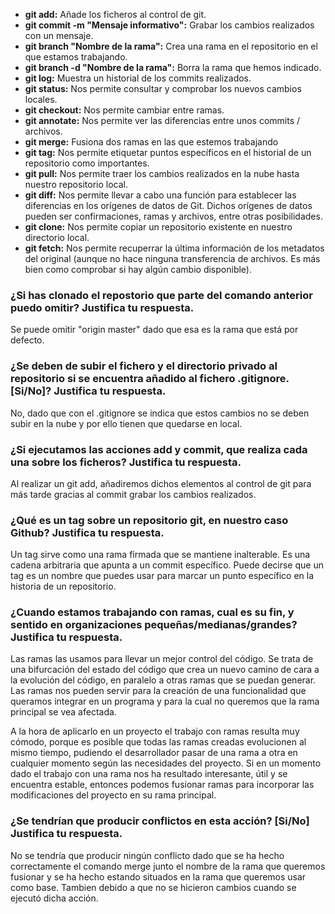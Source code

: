 - **git add:** Añade los ficheros al control de git.
- **git commit -m "Mensaje informativo":**  Grabar los cambios realizados con un mensaje.
- **git branch "Nombre de la rama":** Crea una rama en el repositorio en el que estamos trabajando.
- **git branch -d "Nombre de la rama":** Borra la rama que hemos indicado.
- **git log:** Muestra un historial de los commits realizados.
- **git status:** Nos permite consultar y comprobar los nuevos cambios locales.
- **git checkout:** Nos permite cambiar entre ramas.
- **git annotate:** Nos permite ver las diferencias entre unos commits / archivos.
- **git merge:** Fusiona dos ramas en las que estemos trabajando
- **git tag:** Nos permite etiquetar puntos específicos en el historial de un repositorio como importantes.
- **git pull:** Nos permite traer los cambios realizados en la nube hasta nuestro repositorio local.
- **git diff:** Nos permite llevar a cabo una función para establecer las diferencias en los orígenes de datos de Git. Dichos orígenes de datos pueden ser confirmaciones, ramas y archivos, entre otras posibilidades.
- **git clone:** Nos permite copiar un repositorio existente en nuestro directorio local.
- **git fetch:** Nos permite recuperrar la última información de los metadatos del original (aunque no hace ninguna transferencia de archivos. Es más bien como comprobar si hay algún cambio disponible).

### ¿Si has clonado el repostorio que parte del comando anterior puedo omitir? Justifica tu respuesta.

Se puede omitir "origin master" dado que esa es la rama que está por defecto.

### ¿Se deben de subir el fichero y el directorio privado al repositorio si se encuentra añadido al fichero .gitignore. [Si/No]?  Justifica tu respuesta.

No, dado que con el .gitignore se indica que estos cambios no se deben subir en la nube y por ello tienen que quedarse en local.

### ¿Si ejecutamos las acciones add y commit, que realiza cada una sobre los ficheros? Justifica tu respuesta.

Al realizar un git add, añadiremos dichos elementos al control de git para más tarde gracias al commit grabar los cambios realizados.

### ¿Qué es un tag sobre un repositorio git, en nuestro caso Github? Justifica tu respuesta.

Un tag sirve como una rama firmada que se mantiene inalterable. Es una cadena arbitraria que apunta a un commit específico. Puede decirse que un tag es un nombre que puedes usar para marcar un punto específico en la historia de un repositorio.

### ¿Cuando estamos trabajando con ramas, cual es su fin, y sentido en organizaciones pequeñas/medianas/grandes? Justifica tu respuesta.

Las ramas las usamos para llevar un mejor control del código. Se trata de una bifurcación del estado del código que crea un nuevo camino de cara a la evolución del código, en paralelo a otras ramas que se puedan generar. Las ramas nos pueden servir para la creación de una funcionalidad que queramos integrar en un programa y para la cual no queremos que la rama principal se vea afectada. 

A la hora de aplicarlo en un proyecto el trabajo con ramas resulta muy cómodo, porque es posible que todas las ramas creadas evolucionen al mismo tiempo, pudiendo el desarrollador pasar de una rama a otra en cualquier momento según las necesidades del proyecto. Si en un momento dado el trabajo con una rama nos ha resultado interesante, útil y se encuentra estable, entonces podemos fusionar ramas para incorporar las modificaciones del proyecto en su rama principal.

### ¿Se tendrían que producir conflictos en esta acción? [Si/No] Justifica tu respuesta.

No se tendría que producir ningún conflicto dado que se ha hecho correctamente el comando merge junto el nombre de la rama que queremos fusionar y se ha hecho estando situados en la rama que queremos usar como base. Tambien debido a que no se hicieron cambios cuando se ejecutó dicha acción.
